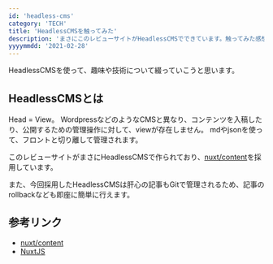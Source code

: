 ```yaml
---
id: 'headless-cms'
category: 'TECH'
title: 'HeadlessCMSを触ってみた'
description: 'まさにこのレビューサイトがHeadlessCMSでできています。触ってみた感想と、CMSとの違いについて触れてます。'
yyyymmdd: '2021-02-28'
---
```


HeadlessCMSを使って、趣味や技術について綴っていこうと思います。

## HeadlessCMSとは

Head = View。
WordpressなどのようなCMSと異なり、コンテンツを入稿したり、公開するための管理操作に対して、viewが存在しません。
mdやjsonを使って、フロントと切り離して管理されます。

このレビューサイトがまさにHeadlessCMSで作られており、<a href="https://content.nuxtjs.org/ja" target="_blank">nuxt/content</a>を採用しています。

また、今回採用したHeadlessCMSは肝心の記事もGitで管理されるため、記事のrollbackなども即座に簡単に行えます。

## 参考リンク

<ul>
<li><a href="https://content.nuxtjs.org/ja" target="_blank">nuxt/content</a></li>
<li><a href="https://ja.nuxtjs.org/" target="_blank">NuxtJS</a></li>
</ul>
